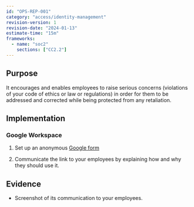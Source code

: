 ```yaml
---
id: "OPS-REP-001"
category: "access/identity-management"
revision-version: 1
revision-date: "2024-01-13"
estimate-time: "15m"
frameworks:
  - name: "soc2"
    sections: ["CC2.2"]
---
```


## Purpose

It encourages and enables employees to raise serious concerns
(violations of your code of ethics or law or regulations) in order for
them to be addressed and corrected while being protected from any
retaliation.

## Implementation

### Google Workspace

1. Set up an anonymous [Google
   form](https://html.form.guide/google-forms/make-google-form-survey-anonymous/)

2. Communicate the link to your employees by explaining how and why
   they should use it.

## Evidence

- Screenshot of its communication to your employees.
